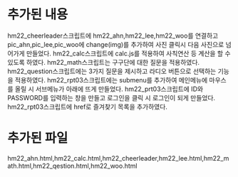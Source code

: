 
# 추가된 내용
hm22_cheerleader스크립트에 hm22_ahn,hm22_lee,hm22_woo를 연결하고 pic_ahn,pic_lee,pic_woo에 change(img)를 추가하여 사진 클릭시 다음 사진으로 넘어가게 만들었다.
hm22_calc스크립트에 calc.js를 적용하여 사칙연산 등 계산을 할 수 있도록 하였다.
hm22_math스크립트는 구구단에 대한 질문을 적용하였다.
hm22_question스크립트에는 3가지 질문을 제시하고 라디오 버튼으로 선택하는 기능을 적용하였다.
hm22_rpt03스크립트에는 submenu를 추가하여 메인메뉴에 마우스를 올릴 시 서브메뉴가 아래에 뜨게 만들었다.
hm22_prt03스크립트에 ID와 PASSWORD를 입력하는 창을 만들고 로그인을 클릭 시 로그인이 되게 만들었다.
hm22_rpt03스크립트에 href로 즐겨찾기 목록을 추가하였다. 

# 추가된 파일
hm22_ahn.html,hm22_calc.html,hm22_cheerleader,hm22_lee.html,hm22_math.html,hm22_qestion.html,hm22_woo.html
